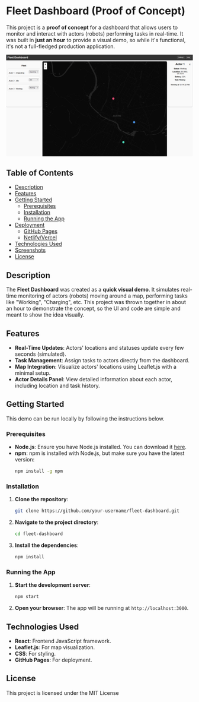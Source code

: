 # Fleet Dashboard (Proof of Concept)

This project is a **proof of concept** for a dashboard that allows users to monitor and interact with actors (robots) performing tasks in real-time. It was built in **just an hour** to provide a visual demo, so while it's functional, it's not a full-fledged production application.

![Fleet Dashboard GIF](./screenshots/animation.gif)  <!-- Add your gif -->

## Table of Contents

- [Description](#description)
- [Features](#features)
- [Getting Started](#getting-started)
  - [Prerequisites](#prerequisites)
  - [Installation](#installation)
  - [Running the App](#running-the-app)
- [Deployment](#deployment)
  - [GitHub Pages](#github-pages)
  - [Netlify/Vercel](#netlify-vercel)
- [Technologies Used](#technologies-used)
- [Screenshots](#screenshots)
- [License](#license)

## Description

The **Fleet Dashboard** was created as a **quick visual demo**. It simulates real-time monitoring of actors (robots) moving around a map, performing tasks like "Working", "Charging", etc. This project was thrown together in about an hour to demonstrate the concept, so the UI and code are simple and meant to show the idea visually.

## Features

- **Real-Time Updates**: Actors' locations and statuses update every few seconds (simulated).
- **Task Management**: Assign tasks to actors directly from the dashboard.
- **Map Integration**: Visualize actors' locations using Leaflet.js with a minimal setup.
- **Actor Details Panel**: View detailed information about each actor, including location and task history.

## Getting Started

This demo can be run locally by following the instructions below.

### Prerequisites

- **Node.js**: Ensure you have Node.js installed. You can download it [here](https://nodejs.org/).
- **npm**: npm is installed with Node.js, but make sure you have the latest version:
  ```bash
  npm install -g npm
  ```

### Installation

1. **Clone the repository**:
   ```bash
   git clone https://github.com/your-username/fleet-dashboard.git
   ```

2. **Navigate to the project directory**:
   ```bash
   cd fleet-dashboard
   ```

3. **Install the dependencies**:
   ```bash
   npm install
   ```

### Running the App

1. **Start the development server**:
   ```bash
   npm start
   ```

2. **Open your browser**:
   The app will be running at `http://localhost:3000`.

## Technologies Used

- **React**: Frontend JavaScript framework.
- **Leaflet.js**: For map visualization.
- **CSS**: For styling.
- **GitHub Pages**: For deployment.
## License

This project is licensed under the MIT License
